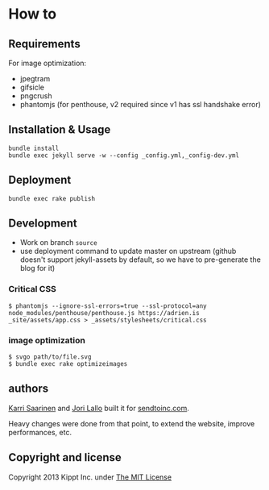 # How to

## Requirements

For image optimization:

* jpegtram
* gifsicle
* pngcrush
* phantomjs (for penthouse, v2 required since v1 has ssl handshake error)


## Installation & Usage

    bundle install
    bundle exec jekyll serve -w --config _config.yml,_config-dev.yml


## Deployment

    bundle exec rake publish


## Development

* Work on branch `source`
* use deployment command to update master on upstream (github doesn't support
  jekyll-assets by default, so we have to pre-generate the blog for it)

### Critical CSS

    $ phantomjs --ignore-ssl-errors=true --ssl-protocol=any node_modules/penthouse/penthouse.js https://adrien.is _site/assets/app.css > _assets/stylesheets/critical.css

### image optimization

    $ svgo path/to/file.svg
    $ bundle exec rake optimizeimages

## authors

[Karri Saarinen](http://twitter.com/karrisaarinen) and
[Jori Lallo](http://twitter.com/jorilallo)
built it for [sendtoinc.com](https://sendtoinc.com).

Heavy changes were done from that point, to extend the website, improve performances, etc.


## Copyright and license

Copyright 2013 Kippt Inc. under [The MIT License ](LICENSE)
